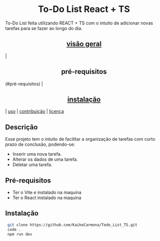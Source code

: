 <h1 align="center">To-Do List React + TS</h1>

To-Do List feita utilizando REACT + TS com o intuito de adicionar novas tarefas para se fazer ao longo do dia.


[<h2 align="center">visão geral</h2>](#visão-geral) | <h2 align="center">pré-requisitos</h2>(#pré-requisitos) | [<h2 align="center">instalação</h2>](#instalação) | [uso](#uso) | [contribuição](#contribuição) | [licença](#licença)

## Descrição 
Esse projeto tem o intuito de facilitar a organização de tarefas com curto prazo de conclusão, podendo-se: 
- Inserir uma nova tarefa.
- Alterar os dados de uma tarefa.
- Deletar uma tarefa.

## Pré-requisitos

 - Ter o Vite e instalado na maquina
 - Ter o React instalado na maquina


## Instalação
```bash
 git clone https://github.com/KaikeCarmona/Todo_List_TS.git
 code .
 npm run dev
```

